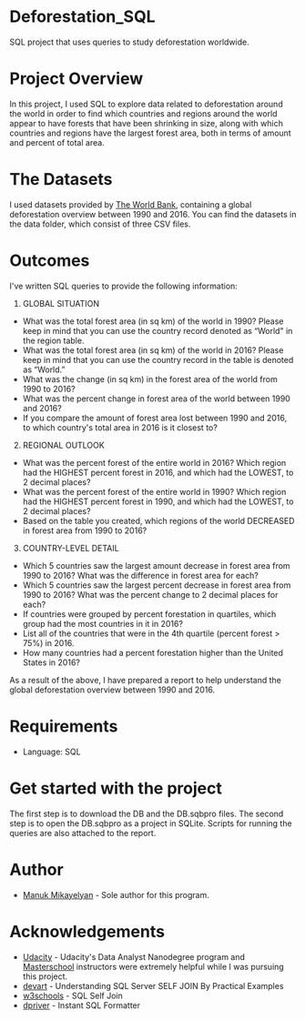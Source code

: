 # Deforestation_SQL
SQL project that uses queries to study deforestation worldwide.

# Project Overview
In this project, I used SQL to explore data related to deforestation around the world in order to find which countries and regions around the world appear to have forests that have been shrinking in size, along with which countries and regions have the largest forest area, both in terms of amount and percent of total area.

# The Datasets
I used datasets provided by [The World Bank](https://www.worldbank.org/en/home), containing a global deforestation overview between 1990 and 2016. You can find the datasets in the data folder, which consist of three CSV files. 

# Outcomes
I've written SQL queries to provide the following information:
1. GLOBAL SITUATION
- What was the total forest area (in sq km) of the world in 1990? Please keep in mind that you can use the country record denoted as “World" in the region table.
- What was the total forest area (in sq km) of the world in 2016? Please keep in mind that you can use the country record in the table is denoted as “World.”
- What was the change (in sq km) in the forest area of the world from 1990 to 2016?
- What was the percent change in forest area of the world between 1990 and 2016?
- If you compare the amount of forest area lost between 1990 and 2016, to which country's total area in 2016 is it closest to?
2. REGIONAL OUTLOOK
- What was the percent forest of the entire world in 2016? Which region had the HIGHEST percent forest in 2016, and which had the LOWEST, to 2 decimal places?
- What was the percent forest of the entire world in 1990? Which region had the HIGHEST percent forest in 1990, and which had the LOWEST, to 2 decimal places?
- Based on the table you created, which regions of the world DECREASED in forest area from 1990 to 2016?
3. COUNTRY-LEVEL DETAIL
- Which 5 countries saw the largest amount decrease in forest area from 1990 to 2016? What was the difference in forest area for each?
- Which 5 countries saw the largest percent decrease in forest area from 1990 to 2016? What was the percent change to 2 decimal places for each?
- If countries were grouped by percent forestation in quartiles, which group had the most countries in it in 2016?
- List all of the countries that were in the 4th quartile (percent forest > 75%) in 2016.
- How many countries had a percent forestation higher than the United States in 2016?

As a result of the above, I have prepared a report to help understand the global deforestation overview between 1990 and 2016.

# Requirements

* Language: SQL

# Get started with the project

The first step is to download the DB and the DB.sqbpro files. The second step is to open the DB.sqbpro as a project in SQLite. Scripts for running the queries are also attached to the report.

# Author

 * [Manuk Mikayelyan](https://github.com/mmikayelyan) - Sole author for this program.
 
 # Acknowledgements

* [Udacity](https://udacity.com) - Udacity's Data Analyst Nanodegree program and [Masterschool](https://www.masterschool.com/) instructors were extremely helpful while I was pursuing this project.
* [devart](https://www.devart.com/dbforge/sql/sqlcomplete/self-join-in-sql-server.html) - Understanding SQL Server SELF JOIN By Practical Examples
* [w3schools](https://www.w3schools.com/sql/sql_join_self.asp) - SQL Self Join
* [dpriver](https://www.dpriver.com/pp/sqlformat.htm) - Instant SQL Formatter
